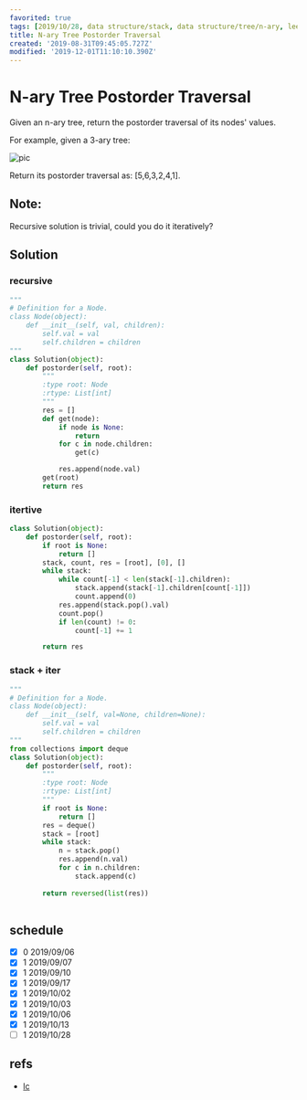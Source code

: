 ```yaml
---
favorited: true
tags: [2019/10/28, data structure/stack, data structure/tree/n-ary, leetcode/590, method/recursion, method/traversal/postorder]
title: N-ary Tree Postorder Traversal
created: '2019-08-31T09:45:05.727Z'
modified: '2019-12-01T11:10:10.390Z'
---
```


# N-ary Tree Postorder Traversal

Given an n-ary tree, return the postorder traversal of its nodes' values.

For example, given a 3-ary tree:

![pic](https://assets.leetcode.com/uploads/2018/10/12/narytreeexample.png)


Return its postorder traversal as: [5,6,3,2,4,1].


## Note:

Recursive solution is trivial, could you do it iteratively?

## Solution

### recursive

```python
"""
# Definition for a Node.
class Node(object):
    def __init__(self, val, children):
        self.val = val
        self.children = children
"""
class Solution(object):
    def postorder(self, root):
        """
        :type root: Node
        :rtype: List[int]
        """
        res = []
        def get(node):
            if node is None:
                return
            for c in node.children:
                get(c)

            res.append(node.val)
        get(root)
        return res


```

### itertive

```python
class Solution(object):
    def postorder(self, root):
        if root is None:
            return []
        stack, count, res = [root], [0], []
        while stack:
            while count[-1] < len(stack[-1].children):
                stack.append(stack[-1].children[count[-1]])
                count.append(0)
            res.append(stack.pop().val)
            count.pop()
            if len(count) != 0:
                count[-1] += 1

        return res
```

### stack + iter

```python
"""
# Definition for a Node.
class Node(object):
    def __init__(self, val=None, children=None):
        self.val = val
        self.children = children
"""
from collections import deque
class Solution(object):
    def postorder(self, root):
        """
        :type root: Node
        :rtype: List[int]
        """
        if root is None:
            return []
        res = deque()
        stack = [root]
        while stack:
            n = stack.pop()
            res.append(n.val)
            for c in n.children:
                stack.append(c)
        
        return reversed(list(res))
        
```

## schedule

* [x] 0 2019/09/06
* [x] 1 2019/09/07
* [x] 1 2019/09/10
* [x] 1 2019/09/17
* [x] 1 2019/10/02
* [x] 1 2019/10/03
* [x] 1 2019/10/06
* [x] 1 2019/10/13
* [ ] 1 2019/10/28

## refs

* [lc](https://leetcode.com/problems/n-ary-tree-postorder-traversal/)
